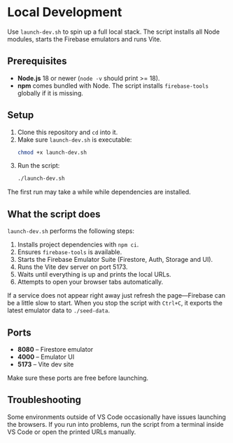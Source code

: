 # Local Development

Use `launch-dev.sh` to spin up a full local stack. The script installs all Node
modules, starts the Firebase emulators and runs Vite.

## Prerequisites

- **Node.js** 18 or newer (`node -v` should print >= 18).
- **npm** comes bundled with Node. The script installs `firebase-tools` globally
  if it is missing.

## Setup

1. Clone this repository and `cd` into it.
2. Make sure `launch-dev.sh` is executable:
   ```bash
   chmod +x launch-dev.sh
   ```
3. Run the script:
   ```bash
   ./launch-dev.sh
   ```

The first run may take a while while dependencies are installed.

## What the script does

`launch-dev.sh` performs the following steps:

1. Installs project dependencies with `npm ci`.
2. Ensures `firebase-tools` is available.
3. Starts the Firebase Emulator Suite (Firestore, Auth, Storage and UI).
4. Runs the Vite dev server on port 5173.
5. Waits until everything is up and prints the local URLs.
6. Attempts to open your browser tabs automatically.

If a service does not appear right away just refresh the page—Firebase can be a
little slow to start. When you stop the script with `Ctrl+C`, it exports the
latest emulator data to `./seed-data`.

## Ports

- **8080** – Firestore emulator
- **4000** – Emulator UI
- **5173** – Vite dev site

Make sure these ports are free before launching.

## Troubleshooting

Some environments outside of VS Code occasionally have issues launching the
browsers. If you run into problems, run the script from a terminal inside VS
Code or open the printed URLs manually.
